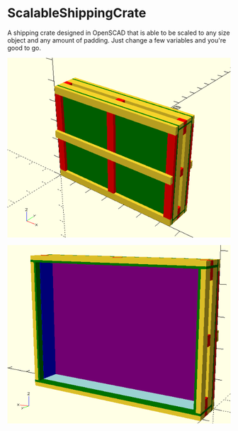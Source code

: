 # ScalableShippingCrate

A shipping crate designed in OpenSCAD that is able to be scaled to any size object and any amount of padding. 
Just change a few variables and you're good to go.

![full crate pictures](https://github.com/WilliamKluge/ScalableShippingCrate/blob/master/pics/full_crate.png)

![inside of crate](https://github.com/WilliamKluge/ScalableShippingCrate/blob/master/pics/inside.png)
